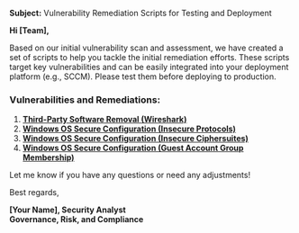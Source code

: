**Subject:** Vulnerability Remediation Scripts for Testing and Deployment

**Hi [Team],**

Based on our initial vulnerability scan and assessment, we have created a set of scripts to help you tackle the initial remediation efforts. These scripts target key vulnerabilities and can be easily integrated into your deployment platform (e.g., SCCM). Please test them before deploying to production.

### Vulnerabilities and Remediations:
1. [**Third-Party Software Removal (Wireshark)**](https://github.com/lawrenceallado/vulnerabilites-and-remediations/blob/main/remediation-wireshark-uninstall.ps1)
2. [**Windows OS Secure Configuration (Insecure Protocols)**](https://github.com/lawrenceallado/vulnerabilites-and-remediations/blob/main/toggle-protocols.ps1)
3. [**Windows OS Secure Configuration (Insecure Ciphersuites)**](https://github.com/lawrenceallado/vulnerabilites-and-remediations/blob/main/toggle-cypher-suites.ps1)
4. [**Windows OS Secure Configuration (Guest Account Group Membership)**](https://github.com/lawrenceallado/vulnerabilites-and-remediations/blob/main/toggle-guest-local-administrators.ps1)

Let me know if you have any questions or need any adjustments!

Best regards,

**[Your Name], Security Analyst**<br/>
**Governance, Risk, and Compliance**
